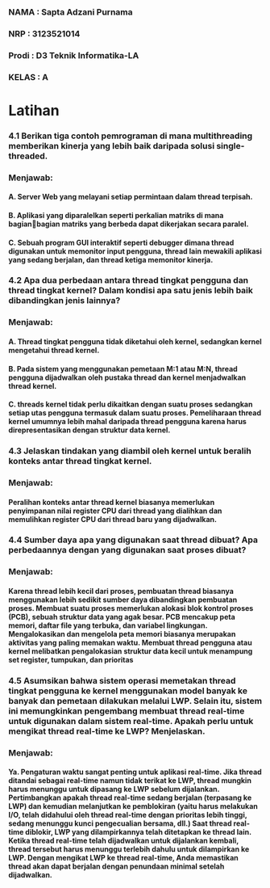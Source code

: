 ### NAMA : Sapta Adzani Purnama
### NRP : 3123521014
### Prodi : D3 Teknik Informatika-LA
### KELAS : A

# Latihan
### 4.1 Berikan tiga contoh pemrograman di mana multithreading memberikan kinerja yang lebih baik daripada solusi single-threaded.
### Menjawab:
#### A. Server Web yang melayani setiap permintaan dalam thread terpisah.
#### B. Aplikasi yang diparalelkan seperti perkalian matriks di mana bagianbagian matriks yang berbeda dapat dikerjakan secara paralel.
#### C. Sebuah program GUI interaktif seperti debugger dimana thread digunakan untuk memonitor input pengguna, thread lain mewakili aplikasi yang sedang berjalan, dan thread ketiga memonitor kinerja.

### 4.2 Apa dua perbedaan antara thread tingkat pengguna dan thread tingkat kernel? Dalam kondisi apa satu jenis lebih baik dibandingkan jenis lainnya?
### Menjawab:
#### A. Thread tingkat pengguna tidak diketahui oleh kernel, sedangkan kernel mengetahui thread kernel.
#### B. Pada sistem yang menggunakan pemetaan M:1 atau M:N, thread pengguna dijadwalkan oleh pustaka thread dan kernel menjadwalkan thread kernel.
#### C. threads kernel tidak perlu dikaitkan dengan suatu proses sedangkan setiap utas pengguna termasuk dalam suatu proses. Pemeliharaan thread kernel umumnya lebih mahal daripada thread pengguna karena harus direpresentasikan dengan struktur data kernel.

### 4.3 Jelaskan tindakan yang diambil oleh kernel untuk beralih konteks antar thread tingkat kernel.
### Menjawab:
#### Peralihan konteks antar thread kernel biasanya memerlukan penyimpanan nilai register CPU dari thread yang dialihkan dan memulihkan register CPU dari thread baru yang dijadwalkan.

### 4.4 Sumber daya apa yang digunakan saat thread dibuat? Apa perbedaannya dengan yang digunakan saat proses dibuat?
### Menjawab:
#### Karena thread lebih kecil dari proses, pembuatan thread biasanya menggunakan lebih sedikit sumber daya dibandingkan pembuatan proses. Membuat suatu proses memerlukan alokasi blok kontrol proses (PCB), sebuah struktur data yang agak besar. PCB mencakup peta memori, daftar file yang terbuka, dan variabel lingkungan. Mengalokasikan dan mengelola peta memori biasanya merupakan aktivitas yang paling memakan waktu. Membuat thread pengguna atau kernel melibatkan pengalokasian struktur data kecil untuk menampung set register, tumpukan, dan prioritas


### 4.5 Asumsikan bahwa sistem operasi memetakan thread tingkat pengguna ke kernel menggunakan model banyak ke banyak dan pemetaan dilakukan melalui LWP. Selain itu, sistem ini memungkinkan pengembang membuat thread real-time untuk digunakan dalam sistem real-time. Apakah perlu untuk mengikat thread real-time ke LWP? Menjelaskan.
### Menjawab:
#### Ya. Pengaturan waktu sangat penting untuk aplikasi real-time. Jika thread ditandai sebagai real-time namun tidak terikat ke LWP, thread mungkin harus menunggu untuk dipasang ke LWP sebelum dijalankan. Pertimbangkan apakah thread real-time sedang berjalan (terpasang ke LWP) dan kemudian melanjutkan ke pemblokiran (yaitu harus melakukan I/O, telah didahului oleh thread real-time dengan prioritas lebih tinggi, sedang menunggu kunci pengecualian bersama, dll.) Saat thread real-time diblokir, LWP yang dilampirkannya telah ditetapkan ke thread lain. Ketika thread real-time telah dijadwalkan untuk dijalankan kembali, thread tersebut harus menunggu terlebih dahulu untuk dilampirkan ke LWP. Dengan mengikat LWP ke thread real-time, Anda memastikan thread akan dapat berjalan dengan penundaan minimal setelah dijadwalkan.

### 
